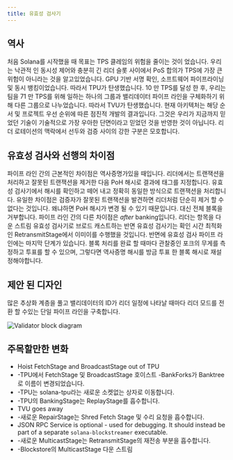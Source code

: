 ```yaml
---
title: 유효성 검사기
---
```


## 역사

처음 Solana를 시작했을 때 목표는 TPS 클레임의 위험을 줄이는 것이 었습니다. 우리는 낙관적 인 동시성 제어와 충분히 긴 리더 슬롯 사이에서 PoS 합의가 TPS에 가장 큰 위험이 아니라는 것을 알고있었습니다. GPU 기반 서명 확인, 소프트웨어 파이프라이닝 및 동시 뱅킹이었습니다. 따라서 TPU가 탄생했습니다. 10 만 TPS를 달성 한 후, 우리는 팀을 71 만 TPS를 위해 일하는 하나의 그룹과 밸리데이터 파이프 라인을 구체화하기 위해 다른 그룹으로 나누었습니다. 따라서 TVU가 탄생했습니다. 현재 아키텍처는 해당 순서 및 프로젝트 우선 순위에 따른 점진적 개발의 결과입니다. 그것은 우리가 지금까지 믿었던 기술이 기술적으로 가장 우아한 단면이라고 믿었던 것을 반영한 것이 아닙니다. 리더 로테이션의 맥락에서 선두와 검증 사이의 강한 구분은 모호합니다.

## 유효성 검사와 선행의 차이점

파이프 라인 간의 근본적인 차이점은 역사증명가있을 때입니다. 리더에서는 트랜잭션을 처리하고 잘못된 트랜잭션을 제거한 다음 PoH 해시로 결과에 태그를 지정합니다. 유효성 검사기에서 해시를 확인하고 떼어 내고 정확히 동일한 방식으로 트랜잭션을 처리합니다. 유일한 차이점은 검증자가 잘못된 트랜잭션을 발견하면 리더처럼 단순히 제거 할 수 없다는 것입니다. 왜냐하면 PoH 해시가 변경 될 수 있기 때문입니다. 대신 전체 블록을 거부합니다. 파이프 라인 간의 다른 차이점은 _after_ banking입니다. 리더는 항목을 다운 스트림 유효성 검사기로 브로드 캐스트하는 반면 유효성 검사기는 확인 시간 최적화 인 RetransmitStage에서 이미이를 수행했을 것입니다. 반면에 유효성 검사 파이프 라인에는 마지막 단계가 있습니다. 블록 처리를 완료 할 때마다 관찰중인 포크의 무게를 측정하고 투표를 할 수 있으며, 그렇다면 역사증명 해시를 방금 투표 한 블록 해시로 재설정해야합니다.

## 제안 된 디자인

많은 추상화 계층을 풀고 밸리데이터의 ID가 리더 일정에 나타날 때마다 리더 모드를 전환 할 수있는 단일 파이프 라인을 구축합니다.

![Validator block diagram](/img/validator-proposal.svg)

## 주목할만한 변화

- Hoist FetchStage and BroadcastStage out of TPU
- -TPU에서 FetchStage 및 BroadcastStage 호이스트 -BankForks가 Banktree로 이름이 변경되었습니다.
- -TPU는 solana-tpu라는 새로운 소켓없는 상자로 이동합니다.
- -TPU의 BankingStage는 ReplayStage를 흡수합니다.
- TVU goes away
- -새로운 RepairStage는 Shred Fetch Stage 및 수리 요청을 흡수합니다.
- JSON RPC Service is optional - used for debugging. It should instead be part of a separate `solana-blockstreamer` executable.
- -새로운 MulticastStage는 RetransmitStage의 재전송 부분을 흡수합니다.
- -Blockstore의 MulticastStage 다운 스트림

